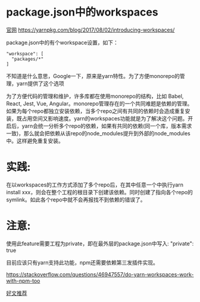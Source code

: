 # package.json中的workspaces

[官网](https://yarnpkg.com/lang/en/docs/workspaces/)
https://yarnpkg.com/blog/2017/08/02/introducing-workspaces/

package.json中的有个workspace设置，如下：
```
"workspace": [
  "packages/*"
]
```

不知道是什么意思，Google一下，原来是yarn特性。为了方便monorepo的管理，yarn提供了这个选项

为了方便代码的管理和维护，许多库都在使用monorepo的结构，比如 Babel, React, Jest, Vue, Angular。monorepo管理存在的一个共同难题是依赖的管理。如果为每个repo都独立安装依赖，当多个repo之间有共同的依赖时会造成重复安装，既占用空间又影响速度。yarn的workspaces功能就是为了解决这个问题。开启后，yarn会统一分析多个repo的依赖，如果有共同的依赖(同一个库，版本需求一致)，那么就会把依赖从该repo的node_modules提升到外部的node_modules中。这样避免重复安装。

# 实践:
在以workspaces的工作方式添加了多个repo后，在其中任意一个中执行yarn install xxx，则会在整个工程的根目录下创建该依赖。同时创建了指向各个repo的symlink。如此各个repo中就不会再报找不到依赖的错误了。

# 注意:
使用此feature需要工程为private，即在最外层的package.json中写入: "private": true

目前应该只有yarn支持此功能，npm还需要依赖第三发插件实现。

https://stackoverflow.com/questions/46947557/do-yarn-workspaces-work-with-npm-too

[好文推荐](https://juejin.im/post/5d583231e51d45620541039e#heading-23)
